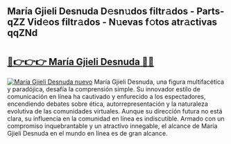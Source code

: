## María Gjieli Desnuda D𝚎sn𝚞dos filtr𝚊dos - Parts-qZZ Vid𝚎os filtr𝚊dos - N𝚞evas f𝚘tos atr𝚊ctivas qqZNd

# <h2><a href="http://mbaat0.tromn.icu/?c=Mar%c3%ada+Gjieli+Desnuda">🔗👉👉👉 María Gjieli Desnuda 🔗🔗</a></h2>

[![María Gjieli Desnuda nuevo](https://i.imgur.com/pEAQMta.gif)](http://mbaat0.tromn.icu/?c=Mar%c3%ada+Gjieli+Desnuda)
María Gjieli Desnuda, una figura multifacética y paradójica, desafía la comprensión simple. Su innovador estilo de comunicación en línea ha cautivado y enfurecido a los espectadores, encendiendo debates sobre ética, autorrepresentación y la naturaleza evolutiva de las comunidades virtuales. Aunque su dirección futura no está clara, su influencia en la comunidad en línea es indiscutible. Armado con un compromiso inquebrantable y un atractivo innegable, el alcance de María Gjieli Desnuda en el mundo en línea es de gran alcance.
